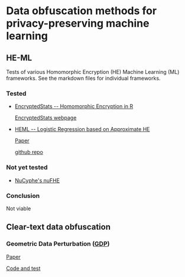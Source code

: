 # Data obfuscation methods for privacy-preserving machine learning

## HE-ML

Tests of various Homomorphic Encryption (HE) Machine Learning (ML) frameworks.
See the markdown files for individual frameworks.

### Tested
* [EncryptedStats -- Homomorphic Encryption in R](https://github.com/kalleknast/HE-ML/blob/master/EncryptedStats.md)

    [EncryptedStats webpage](http://www.louisaslett.com/EncryptedStats/)
* [HEML -- Logistic Regression based on Approximate HE](https://github.com/kalleknast/HE-ML/blob/master/HEML.md)

    [Paper](https://eprint.iacr.org/2018/254)

    [github repo](https://github.com/kimandrik/HEML)
    
### Not yet tested
* [NuCyphe's nuFHE](https://github.com/nucypher/nuFHE)

### Conclusion
Not viable

## Clear-text data obfuscation

### Geometric Data Perturbation ([GDP](https://cecs.wright.edu/~keke.chen/))

[Paper](http://cecs.wright.edu/~keke.chen/papers/gdp-kais-online.pdf)

[Code and test](https://github.com/kalleknast/GDP)

